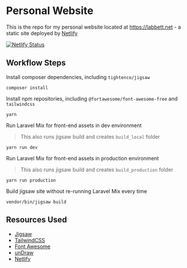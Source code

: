 # Personal Website

This is the repo for my personal website located at https://labbett.net - a static site deployed by [Netlify](https://www.netlify.com)

[![Netlify Status](https://api.netlify.com/api/v1/badges/3e4a9310-5e4d-4e5b-ab4d-28142cb2bb63/deploy-status)](https://app.netlify.com/sites/musing-franklin-d7ba2e/deploys)

## Workflow Steps

Install composer dependencies, including `tightenco/jigsaw`

    composer install

Install npm repositories, including `@fortawesome/font-awesome-free` and `tailwindcss`

    yarn

Run Laravel Mix for front-end assets in dev environment

> This also runs jigsaw build and creates `build_local` folder

    yarn run dev

Run Laravel Mix for front-end assets in production environment

> This also runs jigsaw build and creates `build_production` folder

    yarn run production

Build jigsaw site without re-running Laravel Mix every time

    vendor/bin/jigsaw build

## Resources Used

* [Jigsaw](https://jigsaw.tighten.co)
* [TailwindCSS](https://tailwindcss.com)
* [Font Awesome](https://fontawesome.com)
* [unDraw](https://undraw.co)
* [Netlify](https://www.netlify.com)
